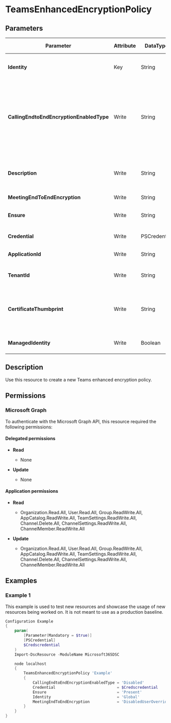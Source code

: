 ﻿# TeamsEnhancedEncryptionPolicy

## Parameters

| Parameter | Attribute | DataType | Description | Allowed Values |
| --- | --- | --- | --- | --- |
| **Identity** | Key | String | Unique identifier assigned to the Teams enhanced encryption policy. | |
| **CallingEndtoEndEncryptionEnabledType** | Write | String | Determines whether End-to-end encrypted calling is available for the user in Teams. Set this to DisabledUserOverride to allow user to turn on End-to-end encrypted calls. Set this to Disabled to prohibit. | |
| **Description** | Write | String | Enables administrators to provide explanatory text to accompany a Teams enhanced encryption policy. | |
| **MeetingEndToEndEncryption** | Write | String | N/A | |
| **Ensure** | Write | String | Present ensures the instance exists, absent ensures it is removed. | `Present`, `Absent` |
| **Credential** | Write | PSCredential | Credentials of the workload's Admin | |
| **ApplicationId** | Write | String | Id of the Azure Active Directory application to authenticate with. | |
| **TenantId** | Write | String | Id of the Azure Active Directory tenant used for authentication. | |
| **CertificateThumbprint** | Write | String | Thumbprint of the Azure Active Directory application's authentication certificate to use for authentication. | |
| **ManagedIdentity** | Write | Boolean | Managed ID being used for authentication. | |


## Description

Use this resource to create a new Teams enhanced encryption policy.

## Permissions

### Microsoft Graph

To authenticate with the Microsoft Graph API, this resource required the following permissions:

#### Delegated permissions

- **Read**

    - None

- **Update**

    - None

#### Application permissions

- **Read**

    - Organization.Read.All, User.Read.All, Group.ReadWrite.All, AppCatalog.ReadWrite.All, TeamSettings.ReadWrite.All, Channel.Delete.All, ChannelSettings.ReadWrite.All, ChannelMember.ReadWrite.All

- **Update**

    - Organization.Read.All, User.Read.All, Group.ReadWrite.All, AppCatalog.ReadWrite.All, TeamSettings.ReadWrite.All, Channel.Delete.All, ChannelSettings.ReadWrite.All, ChannelMember.ReadWrite.All

## Examples

### Example 1

This example is used to test new resources and showcase the usage of new resources being worked on.
It is not meant to use as a production baseline.

```powershell
Configuration Example
{
    param(
        [Parameter(Mandatory = $true)]
        [PSCredential]
        $Credscredential
    )
    Import-DscResource -ModuleName Microsoft365DSC

    node localhost
    {
        TeamsEnhancedEncryptionPolicy 'Example'
        {
            CallingEndtoEndEncryptionEnabledType = 'Disabled'
            Credential                           = $Credscredential
            Ensure                               = 'Present'
            Identity                             = 'Global'
            MeetingEndToEndEncryption            = 'DisabledUserOverride'
        }
    }
}
```

